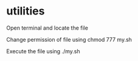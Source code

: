 # utilities

Open terminal and locate the file

Change permission of file using chmod 777 my.sh 

Execute the file using ./my.sh
